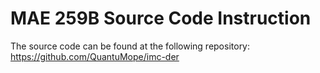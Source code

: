 # MAE 259B Source Code Instruction
The source code can be found at the following repository: https://github.com/QuantuMope/imc-der
